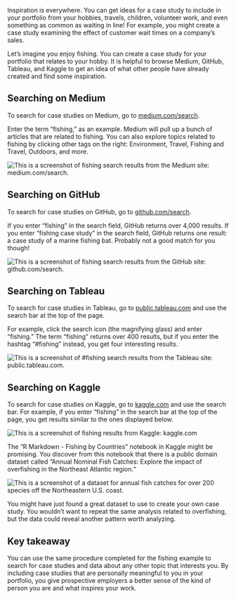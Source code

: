 Inspiration is everywhere. You can get ideas for a case study to include in your portfolio from your hobbies, travels, children, volunteer work, and even something as common as waiting in line! For example, you might create a case study examining the effect of customer wait times on a company’s sales. 

Let’s imagine you enjoy fishing. You can create a case study for your portfolio that relates to your hobby. It is helpful to browse Medium, GitHub, Tableau, and Kaggle to get an idea of what other people have already created and find some inspiration. 

## Searching on Medium

To search for case studies on Medium, go to [medium.com/search](https://medium.com/search "This link takes you to the search page on Medium."). 

Enter the term “fishing,” as an example. Medium will pull up a bunch of articles that are related to fishing. You can also explore topics related to fishing by clicking other tags on the right: Environment, Travel, Fishing and Travel, Outdoors, and more.

![This is a screenshot of fishing search results from the Medium site: medium.com/search.](https://d3c33hcgiwev3.cloudfront.net/imageAssetProxy.v1/qMC30oqhSr-At9KKofq_bQ_7d372657eadc46fdb43258f1d003787b_pasted-image-0.png?expiry=1629849600000&hmac=BSqSjnv2nOMfNd92d_2P80B6HpWD2nVEqhh9pyf4Qlg)

## Searching on GitHub

To search for case studies on GitHub, go to [github.com/search](https://github.com/search "This link takes you to the search page on GitHub.").

If you enter “fishing” in the search field, GitHub returns over 4,000 results. If you enter “fishing case study” in the search field, GitHub returns one result: a case study of a marine fishing bat. Probably not a good match for you though!

![This is a screenshot of fishing search results from the GitHub site: github.com/search.](https://d3c33hcgiwev3.cloudfront.net/imageAssetProxy.v1/SfBdbi52Sw6wXW4udksOtw_39a15543c4d4443ca3198f858c4ebf7c_pasted-image-0-1-.png?expiry=1629849600000&hmac=h8Gd2JxJ13QoqgE6BYmaDCeWFncgChnyt_kiZqZJcAM)

## Searching on Tableau

To search for case studies in Tableau, go to [public.tableau.com](http://public.tableau.com/ "This link takes you to the Tableau Public home page.") and use the search bar at the top of the page.

For example, click the search icon (the magnifying glass) and enter “fishing.” The term “fishing” returns over 400 results, but if you enter the hashtag “#fishing” instead, you get four interesting results.

![This is a screenshot of #fishing search results from the Tableau site: public.tableau.com.](https://d3c33hcgiwev3.cloudfront.net/imageAssetProxy.v1/xgslHSv4S--LJR0r-Avvwg_624e627de81c4dba90070e57daecde97_pasted-image-0-2-.png?expiry=1629849600000&hmac=KJ_q3qRWh47yr8g-cCOVjWvOYsdXaY8JcwzJY0Tc-Kg)

## Searching on Kaggle

To search for case studies on Kaggle, go to [kaggle.com](https://www.kaggle.com/ "This link takes you to the Kaggle home page.") and use the search bar. For example, if you enter “fishing” in the search bar at the top of the page, you get results similar to the ones displayed below.

![This is a screenshot of fishing results from Kaggle: kaggle.com](https://d3c33hcgiwev3.cloudfront.net/imageAssetProxy.v1/oPsafmnxSD67Gn5p8Xg-xw_08be263cc40140f786cfc7e4bc4a1ad4_pasted-image-0-3-.png?expiry=1629849600000&hmac=uor_iOAEJhzSB-THvSN4amdDqe7TxGZvyYPRgqsIgmw)

The “R Markdown - Fishing by Countries” notebook in Kaggle might be promising. You discover from this notebook that there is a public domain dataset called “Annual Nominal Fish Catches: Explore the impact of overfishing in the Northeast Atlantic region.“

![This is a screenshot of a dataset for annual fish catches for over 200 species off the Northeastern U.S. coast.](https://d3c33hcgiwev3.cloudfront.net/imageAssetProxy.v1/09zstrz6QAac7La8-nAGfg_b62a63fd496e47d783937d9f64ff26cf_unnamed.png?expiry=1629849600000&hmac=JrDPEIX3E4zeALVnnS3Uxb02ytfBt1MtoqzY1URRlxY)

You might have just found a great dataset to use to create your own case study. You wouldn’t want to repeat the same analysis related to overfishing, but the data could reveal another pattern worth analyzing. 

## Key takeaway

You can use the same procedure completed for the fishing example to search for case studies and data about any other topic that interests you. By including case studies that are personally meaningful to you in your portfolio, you give prospective employers a better sense of the kind of person you are and what inspires your work.
